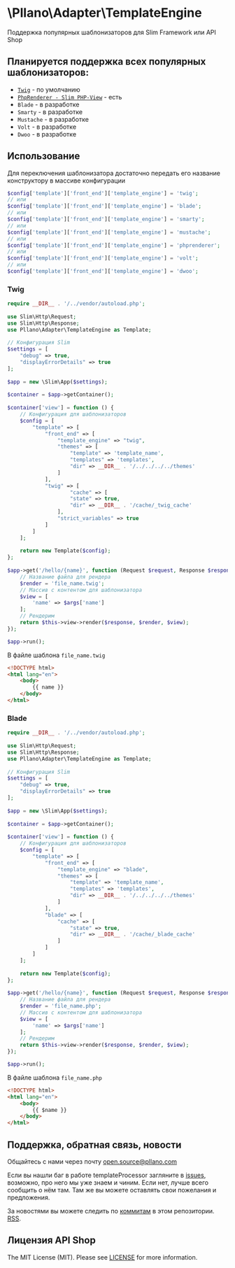 # \Pllano\Adapter\TemplateEngine
Поддержка популярных шаблонизаторов для Slim Framework или API Shop
## Планируется поддержка всех популярных шаблонизаторов: 
- [`Twig`](https://github.com/twigphp/Twig) - по умолчанию
- [`PhpRenderer - Slim PHP-View`](https://github.com/slimphp/PHP-View) - есть
- `Blade` - в разработке
- `Smarty` - в разработке
- `Mustache` - в разработке
- `Volt` - в разработке
- `Dwoo` - в разработке
## Использование
Для переключения шаблонизатора достаточно передать его название конструктору в массиве конфигурации
```php
$config['template']['front_end']['template_engine'] = 'twig';
// или
$config['template']['front_end']['template_engine'] = 'blade';
// или
$config['template']['front_end']['template_engine'] = 'smarty';
// или
$config['template']['front_end']['template_engine'] = 'mustache';
// или
$config['template']['front_end']['template_engine'] = 'phprenderer';
// или
$config['template']['front_end']['template_engine'] = 'volt';
// или
$config['template']['front_end']['template_engine'] = 'dwoo';
```
### Twig
```php
require __DIR__ . '/../vendor/autoload.php';
 
use Slim\Http\Request;
use Slim\Http\Response;
use Pllano\Adapter\TemplateEngine as Template;
 
// Конфигурация Slim
$settings = [
    "debug" => true,
    "displayErrorDetails" => true
];
 
$app = new \Slim\App($settings);
 
$container = $app->getContainer();
 
$container['view'] = function () {
    // Конфигурация для шаблонизаторов
    $config = [
        "template" => [
            "front_end" => [
                "template_engine" => "twig",
                "themes" => [
                    "template" => 'template_name',
                    "templates" => 'templates',
                    "dir" => __DIR__ . '/../../../../themes'
                ]
            ],
            "twig" => [
                    "cache" => [
                    "state" => true,
                    "dir" => __DIR__ . '/cache/_twig_cache'
                ],
                "strict_variables" => true
            ]
        ]
    ];
 
    return new Template($config);
};
 
$app->get('/hello/{name}', function (Request $request, Response $response, array $args) {
    // Название файла для рендера
    $render = 'file_name.twig';
    // Массив с контентом для шаблонизатора
    $view = [
        'name' => $args['name']
    ];
    // Рендерим
    return $this->view->render($response, $render, $view);
});

$app->run();
```
В файле шаблона `file_name.twig`
``` html
<!DOCTYPE html>
<html lang="en">
    <body>
        {{ name }}
    </body>
</html>
```
### Blade
```php
require __DIR__ . '/../vendor/autoload.php';
 
use Slim\Http\Request;
use Slim\Http\Response;
use Pllano\Adapter\TemplateEngine as Template;
 
// Конфигурация Slim
$settings = [
    "debug" => true,
    "displayErrorDetails" => true
];
 
$app = new \Slim\App($settings);
 
$container = $app->getContainer();
 
$container['view'] = function () {
    // Конфигурация для шаблонизаторов
    $config = [
        "template" => [
            "front_end" => [
                "template_engine" => "blade",
                "themes" => [
                    "template" => 'template_name',
                    "templates" => 'templates',
                    "dir" => __DIR__ . '/../../../../themes'
                ]
            ],
            "blade" => [
                "cache" => [
                    "state" => true,
                    "dir" => __DIR__ . '/cache/_blade_cache'
                ]
            ]
        ]
    ];
 
    return new Template($config);
};
 
$app->get('/hello/{name}', function (Request $request, Response $response, array $args) {
    // Название файла для рендера
    $render = 'file_name.php';
    // Массив с контентом для шаблонизатора
    $view = [
        'name' => $args['name']
    ];
    // Рендерим
    return $this->view->render($response, $render, $view);
});

$app->run();
```
В файле шаблона `file_name.php`
``` html
<!DOCTYPE html>
<html lang="en">
    <body>
        {{ $name }}
    </body>
</html>
```
## Поддержка, обратная связь, новости

Общайтесь с нами через почту open.source@pllano.com

Если вы нашли баг в работе templateProcessor загляните в
[issues](https://github.com/pllano/template-processor/issues), возможно, про него мы уже знаем и
чиним. Если нет, лучше всего сообщить о нём там. Там же вы можете оставлять свои
пожелания и предложения.

За новостями вы можете следить по
[коммитам](https://github.com/pllano/template-processor/commits/master) в этом репозитории.
[RSS](https://github.com/pllano/template-processor/commits/master.atom).

Лицензия API Shop
-------

The MIT License (MIT). Please see [LICENSE](https://github.com/pllano/template-processor/blob/master/LICENSE) for more information.

